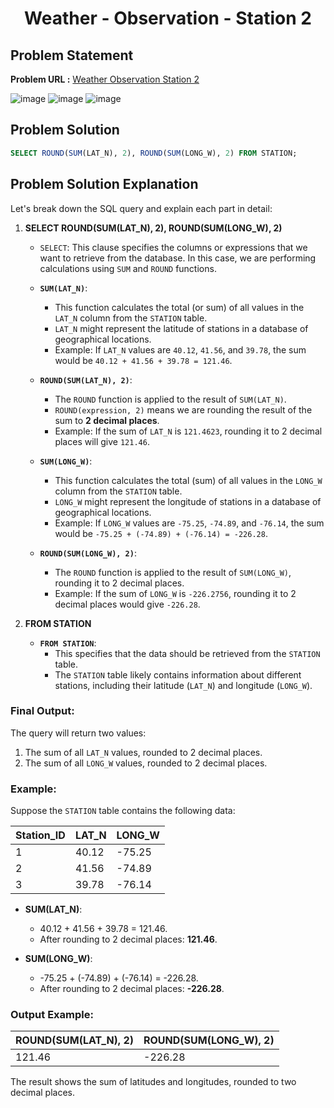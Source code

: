 <h1 align='center'>Weather - Observation - Station 2</h1>

## Problem Statement

**Problem URL :** [Weather Observation Station 2](https://www.hackerrank.com/challenges/weather-observation-station-2/problem?isFullScreen=true)

![image](https://github.com/user-attachments/assets/fb7c2d8d-d3b1-448d-9a49-bcf7b2075b41)
![image](https://github.com/user-attachments/assets/21c4fcd4-47d2-4dbf-9552-bd74485eaf3a)
![image](https://github.com/user-attachments/assets/62c77278-ad37-4712-b328-5ae0f78924f1)

## Problem Solution
```sql
SELECT ROUND(SUM(LAT_N), 2), ROUND(SUM(LONG_W), 2) FROM STATION;
```

## Problem Solution Explanation
Let's break down the SQL query and explain each part in detail:

1. **SELECT ROUND(SUM(LAT_N), 2), ROUND(SUM(LONG_W), 2)**

   - `SELECT`: This clause specifies the columns or expressions that we want to retrieve from the database. In this case, we are performing calculations using `SUM` and `ROUND` functions.
   
   - **`SUM(LAT_N)`**: 
     - This function calculates the total (or sum) of all values in the `LAT_N` column from the `STATION` table.
     - `LAT_N` might represent the latitude of stations in a database of geographical locations.
     - Example: If `LAT_N` values are `40.12`, `41.56`, and `39.78`, the sum would be `40.12 + 41.56 + 39.78 = 121.46`.

   - **`ROUND(SUM(LAT_N), 2)`**: 
     - The `ROUND` function is applied to the result of `SUM(LAT_N)`.
     - `ROUND(expression, 2)` means we are rounding the result of the sum to **2 decimal places**.
     - Example: If the sum of `LAT_N` is `121.4623`, rounding it to 2 decimal places will give `121.46`.
   
   - **`SUM(LONG_W)`**: 
     - This function calculates the total (sum) of all values in the `LONG_W` column from the `STATION` table.
     - `LONG_W` might represent the longitude of stations in a database of geographical locations.
     - Example: If `LONG_W` values are `-75.25`, `-74.89`, and `-76.14`, the sum would be `-75.25 + (-74.89) + (-76.14) = -226.28`.
   
   - **`ROUND(SUM(LONG_W), 2)`**: 
     - The `ROUND` function is applied to the result of `SUM(LONG_W)`, rounding it to 2 decimal places.
     - Example: If the sum of `LONG_W` is `-226.2756`, rounding it to 2 decimal places would give `-226.28`.

2. **FROM STATION**

   - **`FROM STATION`**: 
     - This specifies that the data should be retrieved from the `STATION` table.
     - The `STATION` table likely contains information about different stations, including their latitude (`LAT_N`) and longitude (`LONG_W`).

### Final Output:

The query will return two values:
1. The sum of all `LAT_N` values, rounded to 2 decimal places.
2. The sum of all `LONG_W` values, rounded to 2 decimal places.

### Example:

Suppose the `STATION` table contains the following data:

| Station_ID | LAT_N  | LONG_W  |
|------------|--------|---------|
| 1          | 40.12  | -75.25  |
| 2          | 41.56  | -74.89  |
| 3          | 39.78  | -76.14  |

- **SUM(LAT_N)**: 
  - 40.12 + 41.56 + 39.78 = 121.46.
  - After rounding to 2 decimal places: **121.46**.
  
- **SUM(LONG_W)**: 
  - -75.25 + (-74.89) + (-76.14) = -226.28.
  - After rounding to 2 decimal places: **-226.28**.

### Output Example:

| ROUND(SUM(LAT_N), 2) | ROUND(SUM(LONG_W), 2) |
|----------------------|-----------------------|
| 121.46               | -226.28               |

The result shows the sum of latitudes and longitudes, rounded to two decimal places.
